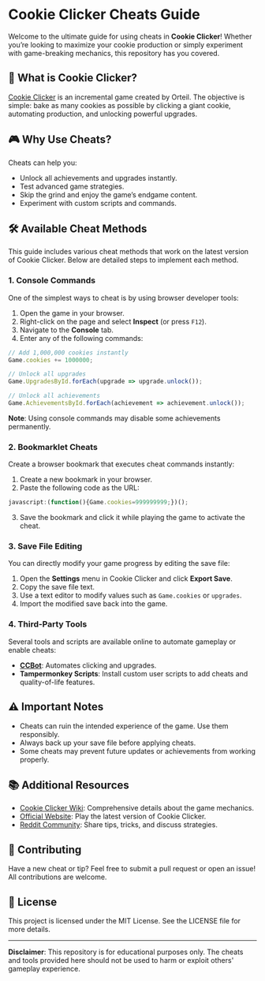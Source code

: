 # Cookie Clicker Cheats Guide

Welcome to the ultimate guide for using cheats in **Cookie Clicker**! Whether you’re looking to maximize your cookie production or simply experiment with game-breaking mechanics, this repository has you covered.

## 🚀 What is Cookie Clicker?
[Cookie Clicker](https://orteil.dashnet.org/cookieclicker/) is an incremental game created by Orteil. The objective is simple: bake as many cookies as possible by clicking a giant cookie, automating production, and unlocking powerful upgrades.

## 🎮 Why Use Cheats?
Cheats can help you:
- Unlock all achievements and upgrades instantly.
- Test advanced game strategies.
- Skip the grind and enjoy the game’s endgame content.
- Experiment with custom scripts and commands.

## 🛠️ Available Cheat Methods
This guide includes various cheat methods that work on the latest version of Cookie Clicker. Below are detailed steps to implement each method.

### 1. **Console Commands**
One of the simplest ways to cheat is by using browser developer tools:

1. Open the game in your browser.
2. Right-click on the page and select **Inspect** (or press `F12`).
3. Navigate to the **Console** tab.
4. Enter any of the following commands:

```javascript
// Add 1,000,000 cookies instantly
Game.cookies += 1000000;

// Unlock all upgrades
Game.UpgradesById.forEach(upgrade => upgrade.unlock());

// Unlock all achievements
Game.AchievementsById.forEach(achievement => achievement.unlock());
```

**Note**: Using console commands may disable some achievements permanently.

### 2. **Bookmarklet Cheats**
Create a browser bookmark that executes cheat commands instantly:

1. Create a new bookmark in your browser.
2. Paste the following code as the URL:

```javascript
javascript:(function(){Game.cookies=999999999;})();
```

3. Save the bookmark and click it while playing the game to activate the cheat.

### 3. **Save File Editing**
You can directly modify your game progress by editing the save file:

1. Open the **Settings** menu in Cookie Clicker and click **Export Save**.
2. Copy the save file text.
3. Use a text editor to modify values such as `Game.cookies` or `upgrades`.
4. Import the modified save back into the game.

### 4. **Third-Party Tools**
Several tools and scripts are available online to automate gameplay or enable cheats:

- **[CCBot](https://github.com)**: Automates clicking and upgrades.
- **Tampermonkey Scripts**: Install custom user scripts to add cheats and quality-of-life features.

## ⚠️ Important Notes
- Cheats can ruin the intended experience of the game. Use them responsibly.
- Always back up your save file before applying cheats.
- Some cheats may prevent future updates or achievements from working properly.

## 📚 Additional Resources
- [Cookie Clicker Wiki](https://cookieclicker.fandom.com/wiki/Cookie_Clicker_Wiki): Comprehensive details about the game mechanics.
- [Official Website](https://orteil.dashnet.org/cookieclicker/): Play the latest version of Cookie Clicker.
- [Reddit Community](https://www.reddit.com/r/CookieClicker/): Share tips, tricks, and discuss strategies.

## 🤝 Contributing
Have a new cheat or tip? Feel free to submit a pull request or open an issue! All contributions are welcome.

## 📝 License
This project is licensed under the MIT License. See the LICENSE file for more details.

---

**Disclaimer**: This repository is for educational purposes only. The cheats and tools provided here should not be used to harm or exploit others' gameplay experience.
